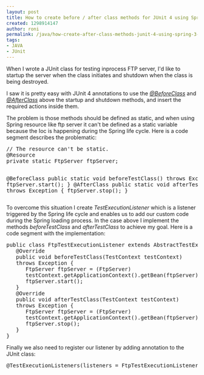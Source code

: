 ```yaml
---
layout: post
title: How to create before / after class methods for JUnit 4 using Spring 3 framework
created: 1298914147
author: roni
permalink: /java/how-create-after-class-methods-junit-4-using-spring-3-framework
tags:
- JAVA
- JUnit
---
```

<p>When I wrote a JUnit class for testing inprocess FTP server, I'd like to startup the server when the class initiates and shutdown when the class is being destroyed.</p>
<p>I saw it is pretty easy with JUnit 4 annotations to use the <em><a href="http://twitter.com/BeforeClass">@BeforeClass</a></em> and <em><a href="http://twitter.com/AfterClass">@AfterClass</a></em> above the startup and shutdown methods, and insert the required actions inside them.</p>
<p>The problem is those methods should be defined as static, and when using Spring resource like ftp server it can't be defined as a static variable because the Ioc is happening during the Spring life cycle. Here is a code segment describes the problematic:</p>
<pre class="brush: java;gutter: false; highlight: [1]; " title="code">
// The resource can't be static.
@Resource
private static FtpServer ftpServer;

@BeforeClass
public static void beforeTestClass() throws Exception {
   ftpServer.start();
}
@AfterClass
public static void afterTestClass() throws Exception {
   ftpServer.stop();
}</pre>
<p>To overcome this situation I create <em>TestExecutionListener</em> which is a listener triggered by the Spring life cycle and enables us to add our custom code during the Spring loading process. In the case above I implement the methods <em>beforeTestClass</em> and <em>afterTestClass</em> to achieve my goal. Here is a code segment with the implementation:</p>
<pre class="brush: java;gutter: false; " title="code">
public class FtpTestExecutionListener extends AbstractTestExecutionListener {
   @Override
   public void beforeTestClass(TestContext testContext)
   throws Exception {
      FtpServer ftpServer = (FtpServer)
      testContext.getApplicationContext().getBean(ftpServer);
      ftpServer.start();
   }
   @Override
   public void afterTestClass(TestContext testContext)
   throws Exception {
      FtpServer ftpServer = (FtpServer)
      testContext.getApplicationContext().getBean(ftpServer);
      ftpServer.stop();
   }
}</pre>
<p>Finally we also need to register our listener by adding annotation to the JUnit class:</p>
<pre title="code" class="brush: java;gutter: false; ">
@TestExecutionListeners(listeners = FtpTestExecutionListener.class)</pre>
<p>&nbsp;</p>
